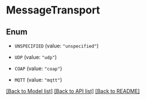 # MessageTransport

## Enum


* `UNSPECIFIED` (value: `"unspecified"`)

* `UDP` (value: `"udp"`)

* `COAP` (value: `"coap"`)

* `MQTT` (value: `"mqtt"`)


[[Back to Model list]](../README.md#documentation-for-models) [[Back to API list]](../README.md#documentation-for-api-endpoints) [[Back to README]](../README.md)



